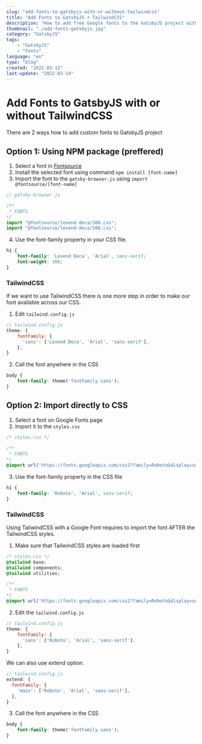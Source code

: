 ```yaml
---
slug: "add-fonts-to-gatsbyjs-with-or-without-tailwindcss"
title: "Add Fonts to GatsbyJS + TailwindCSS"
description: "How to add free Google fonts to the GatsbyJS project with or without the famous TailwindCSS"
thumbnail: "./add-fonts-gatsbyjs.jpg"
category: "GatsbyJS"
tags: 
    - "GatsbyJS"
    - "Fonts"
language: "en"
type: "blog"
created: "2022-03-12"
last-update: "2022-03-14"
---
```


# Add Fonts to GatsbyJS with or without TailwindCSS

There are 2 ways how to add custom fonts to GatsbyJS project

## Option 1: Using NPM package (preffered)
1. Select a font in [Fontsource](https://fontsource.org/)
2. Install the selected font using command `npm install [font-name]`
3. Import the font to the `gatsby-browser.js` using `import @fontsource/[font-name]`

```javascript
// gatsby-browser.js

/** 
 * FONTS
*/
import "@fontsource/lexend-deca/300.css";
import "@fontsource/lexend-deca/500.css";
```

4. Use the font-family property in your CSS file.

```css
h1 {
	font-family: 'Lexend Deca', 'Arial', sans-serif;
	font-weight: 300;
}
```
### TailwindCSS
If we want to use TailwindCSS there is one more step in order to make our font available across our CSS.

1. Edit `tailwind.config.js`

```javascript
// tailwind.config.js
theme: {
    fontFamily: {
      'sans': ['Lexend Deca', 'Arial', 'sans-serif'],
    },
}
```

2. Call the font anywhere in the CSS

```css
body {
    font-family: theme('fontFamily.sans');
}
```

## Option 2: Import directly to CSS

1. Select a font on Google Fonts page
2. Import it to the `styles.css`

```css
/* styles.css */
	
/** 
 * FONTS
*/
@import url('https://fonts.googleapis.com/css2?family=Roboto&display=swap');
```

3. Use the font-family property in the CSS file

```css
h1 {
	font-family: 'Roboto', 'Arial', sans-serif;
}
```

### TailwindCSS
Using TailwindCSS with a Google Font requires to import the font AFTER the TailwindCSS styles.

1. Make sure that TailwindCSS styles are loaded first

```css
/* styles.css */
@tailwind base;
@tailwind components;
@tailwind utilities;

/** 
 * FONTS
*/
@import url('https://fonts.googleapis.com/css2?family=Roboto&display=swap');
```

2. Edit the `tailwind.config.js`

```javascript
// tailwind.config.js
theme: {
    fontFamily: {
      'sans': ['Roboto', 'Arial', 'sans-serif'],
    },
}
```

We can also use extend option.

```javascript
// tailwind.config.js
extend: {
  fontFamily: {
	'main': ['Roboto', 'Arial', 'sans-serif'],
  },
}
```

3. Call the font anywhere in the CSS

```css
body {
    font-family: theme('fontFamily.sans');
}
```


